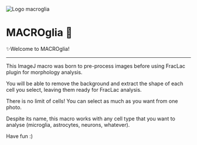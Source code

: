 
![Logo macroglia](https://github.com/SandraSSB/Macro_cell-morphology-analysis/assets/156697837/0353909b-b9fe-4bc7-bab1-db0695f722ba)

# MACROglia 🧠

✨Welcome to MACROglia!
__________________

This ImageJ macro was born to pre-process images before using FracLac plugin for morphology analysis.

You will be able to remove the background and extract the shape of each cell you select, leaving them ready for FracLac analysis.

There is no limit of cells! You can select as much as you want from one photo.

Despite its name, this macro works with any cell type that you want to analyse (microglia, astrocytes, neurons, whatever).

Have fun :)
